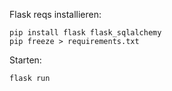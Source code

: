 Flask reqs installieren:
```
pip install flask flask_sqlalchemy
pip freeze > requirements.txt
```

Starten:
```
flask run
```
